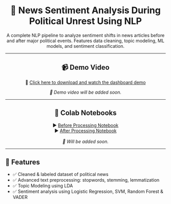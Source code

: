 <h1 align="center">🧠 News Sentiment Analysis During Political Unrest Using NLP</h1>

<p align="center">
  A complete NLP pipeline to analyze sentiment shifts in news articles before and after major political events.  
  Features data cleaning, topic modeling, ML models, and sentiment classification.
</p>

---

<h2 align="center">📹 Demo Video</h2>

<p align="center">
  🎥 <a href="media/demo.mp4" download>Click here to download and watch the dashboard demo</a>
</p>

<p align="center">
  <i>🚧 Demo video will be added soon.</i>
</p>

---

<h2 align="center">📓 Colab Notebooks</h2>

<p align="center">
  ▶️ <a href="https://colab.research.google.com/drive/162P6xxDDWcxAakseEDEr9BDn8oRw-sA3?usp=sharing" target="_blank">Before Processing Notebook</a>  
  <br>
  ▶️ <a href="https://colab.research.google.com/drive/1Oon49EV1LUhO3forARbigMIcx1mGlqgx?usp=sharing" target="_blank">After Processing Notebook</a>
  <br><br><i>🚧 Will be added soon.</i>
</p>
 

---

<h2>🚀 Features</h2>

<ul>
  <li>✅ Cleaned & labeled dataset of political news</li>
  <li>✅ Advanced text preprocessing: stopwords, stemming, lemmatization</li>
  <li>✅ Topic Modeling using LDA</li>
  <li>✅ Sentiment analysis using Logistic Regression, SVM, Random Forest & VADER</li>
</ul>



